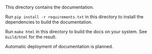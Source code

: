 This directory contains the documentation.


Run `pip install -r requirements.txt` in this directory to install the dependencies to build the documentation.

Run `make html` in this directory to build the docs on your system. See `build/html` for the result.


Automatic deployment of documentation is planned.
